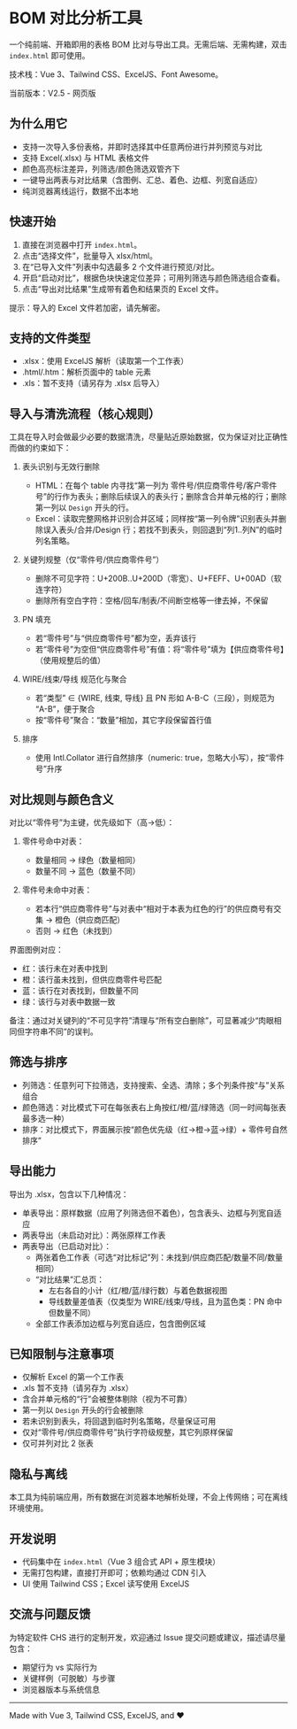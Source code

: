 # BOM 对比分析工具

一个纯前端、开箱即用的表格 BOM 比对与导出工具。无需后端、无需构建，双击 `index.html` 即可使用。

技术栈：Vue 3、Tailwind CSS、ExcelJS、Font Awesome。

当前版本：V2.5 - 网页版

## 为什么用它

- 支持一次导入多份表格，并即时选择其中任意两份进行并列预览与对比
- 支持 Excel(.xlsx) 与 HTML 表格文件
- 颜色高亮标注差异，列筛选/颜色筛选双管齐下
- 一键导出两表与对比结果（含图例、汇总、着色、边框、列宽自适应）
- 纯浏览器离线运行，数据不出本地

## 快速开始

1. 直接在浏览器中打开 `index.html`。
2. 点击“选择文件”，批量导入 xlsx/html。
3. 在“已导入文件”列表中勾选最多 2 个文件进行预览/对比。
4. 开启“启动对比”，根据色块快速定位差异；可用列筛选与颜色筛选组合查看。
5. 点击“导出对比结果”生成带有着色和结果页的 Excel 文件。

提示：导入的 Excel 文件若加密，请先解密。

## 支持的文件类型

- .xlsx：使用 ExcelJS 解析（读取第一个工作表）
- .html/.htm：解析页面中的 table 元素
- .xls：暂不支持（请另存为 .xlsx 后导入）

## 导入与清洗流程（核心规则）

工具在导入时会做最少必要的数据清洗，尽量贴近原始数据，仅为保证对比正确性而做的约束如下：

1. 表头识别与无效行删除
	- HTML：在每个 table 内寻找“第一列为 零件号/供应商零件号/客户零件号”的行作为表头；删除后续误入的表头行；删除含合并单元格的行；删除第一列以 `Design` 开头的行。
	- Excel：读取完整网格并识别合并区域；同样按“第一列令牌”识别表头并删除误入表头/合并/Design 行；若找不到表头，则回退到“列1..列N”的临时列名策略。

2. 关键列规整（仅“零件号/供应商零件号”）
	- 删除不可见字符：U+200B..U+200D（零宽）、U+FEFF、U+00AD（软连字符）
	- 删除所有空白字符：空格/回车/制表/不间断空格等一律去掉，不保留

3. PN 填充
	- 若“零件号”与“供应商零件号”都为空，丢弃该行
	- 若“零件号”为空但“供应商零件号”有值：将“零件号”填为【供应商零件号】（使用规整后的值）

4. WIRE/线束/导线 规范化与聚合
	- 若“类型” ∈ {WIRE, 线束, 导线} 且 PN 形如 A-B-C（三段），则规范为 “A-B”，便于聚合
	- 按“零件号”聚合：“数量”相加，其它字段保留首行值

5. 排序
	- 使用 Intl.Collator 进行自然排序（numeric: true，忽略大小写），按“零件号”升序

## 对比规则与颜色含义

对比以“零件号”为主键，优先级如下（高→低）：

1. 零件号命中对表：
	- 数量相同 → 绿色（数量相同）
	- 数量不同 → 蓝色（数量不同）

2. 零件号未命中对表：
	- 若本行“供应商零件号”与对表中“相对于本表为红色的行”的供应商号有交集 → 橙色（供应商匹配）
	- 否则 → 红色（未找到）

界面图例对应：

- 红：该行未在对表中找到
- 橙：该行虽未找到，但供应商零件号匹配
- 蓝：该行在对表找到，但数量不同
- 绿：该行与对表中数据一致

备注：通过对关键列的“不可见字符”清理与“所有空白删除”，可显著减少“肉眼相同但字符串不同”的误判。

## 筛选与排序

- 列筛选：任意列可下拉筛选，支持搜索、全选、清除；多个列条件按“与”关系组合
- 颜色筛选：对比模式下可在每张表右上角按红/橙/蓝/绿筛选（同一时间每张表最多选一种）
- 排序：对比模式下，界面展示按“颜色优先级（红→橙→蓝→绿）+ 零件号自然排序”

## 导出能力

导出为 .xlsx，包含以下几种情况：

- 单表导出：原样数据（应用了列筛选但不着色），包含表头、边框与列宽自适应
- 两表导出（未启动对比）：两张原样工作表
- 两表导出（已启动对比）：
	- 两张着色工作表（可选“对比标记”列：未找到/供应商匹配/数量不同/数量相同）
	- “对比结果”汇总页：
		- 左右各自的小计（红/橙/蓝/绿行数）与着色数据视图
		- 导线数量差值表（仅类型为 WIRE/线束/导线，且为蓝色类：PN 命中但数量不同）
	- 全部工作表添加边框与列宽自适应，包含图例区域

## 已知限制与注意事项

- 仅解析 Excel 的第一个工作表
- .xls 暂不支持（请另存为 .xlsx）
- 含合并单元格的“行”会被整体剔除（视为不可靠）
- 第一列以 `Design` 开头的行会被删除
- 若未识别到表头，将回退到临时列名策略，尽量保证可用
- 仅对“零件号/供应商零件号”执行字符级规整，其它列原样保留
- 仅可并列对比 2 张表

## 隐私与离线

本工具为纯前端应用，所有数据在浏览器本地解析处理，不会上传网络；可在离线环境使用。

## 开发说明

- 代码集中在 `index.html`（Vue 3 组合式 API + 原生模块）
- 无需打包构建，直接打开即可；依赖均通过 CDN 引入
- UI 使用 Tailwind CSS；Excel 读写使用 ExcelJS

## 交流与问题反馈

为特定软件 CHS 进行的定制开发，欢迎通过 Issue 提交问题或建议，描述请尽量包含：
- 期望行为 vs 实际行为
- 关键样例（可脱敏）与步骤
- 浏览器版本与系统信息

---

Made with Vue 3, Tailwind CSS, ExcelJS, and ❤️
